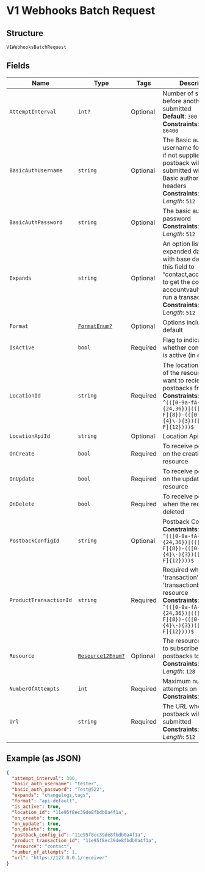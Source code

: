 
# V1 Webhooks Batch Request

## Structure

`V1WebhooksBatchRequest`

## Fields

| Name | Type | Tags | Description |
|  --- | --- | --- | --- |
| `AttemptInterval` | `int?` | Optional | Number of seconds before another retry is submitted<br>**Default**: `300`<br>**Constraints**: `>= 300`, `<= 86400` |
| `BasicAuthUsername` | `string` | Optional | The Basic authorization username for the URL, if not supplied, the postback will be submitted without Basic authorization headers<br>**Constraints**: *Maximum Length*: `512` |
| `BasicAuthPassword` | `string` | Optional | The basic authorization password<br>**Constraints**: *Maximum Length*: `512` |
| `Expands` | `string` | Optional | An option list of expanded data to send with base data. (i.e. set this field to “contact,account_vault” to get the contact an accountvault used to run a transaction.)<br>**Constraints**: *Maximum Length*: `512` |
| `Format` | [`FormatEnum?`](../../doc/models/format-enum.md) | Optional | Options include: api-default |
| `IsActive` | `bool` | Required | Flag to indicate whether configuration is active (in effect). |
| `LocationId` | `string` | Required | The location identifier of the resource you want to recieve postbacks from.<br>**Constraints**: *Pattern*: `^(([0-9a-fA-F\-]{24,36})\|(([0-9a-fA-F]{8})-(([0-9a-fA-F]{4}\-){3})([0-9a-fA-F]{12})))$` |
| `LocationApiId` | `string` | Optional | Location Api ID |
| `OnCreate` | `bool` | Required | To receive postbacks on the creation of a resource |
| `OnUpdate` | `bool` | Required | To receive postbacks on the updating of a resource |
| `OnDelete` | `bool` | Required | To receive postbacks when the record is deleted |
| `PostbackConfigId` | `string` | Optional | Postback Config ID<br>**Constraints**: *Pattern*: `^(([0-9a-fA-F\-]{24,36})\|(([0-9a-fA-F]{8})-(([0-9a-fA-F]{4}\-){3})([0-9a-fA-F]{12})))$` |
| `ProductTransactionId` | `string` | Required | Required when using 'transaction' or 'transactionbatch' resource<br>**Constraints**: *Pattern*: `^(([0-9a-fA-F\-]{24,36})\|(([0-9a-fA-F]{8})-(([0-9a-fA-F]{4}\-){3})([0-9a-fA-F]{12})))$` |
| `Resource` | [`Resource12Enum?`](../../doc/models/resource-12-enum.md) | Optional | The resource you want to subscribe the postbacks to.<br>**Constraints**: *Maximum Length*: `128` |
| `NumberOfAttempts` | `int` | Required | Maximum number of attempts on failure<br>**Constraints**: `>= 1`, `<= 5` |
| `Url` | `string` | Required | The URL where the postback will be submitted<br>**Constraints**: *Maximum Length*: `512` |

## Example (as JSON)

```json
{
  "attempt_interval": 300,
  "basic_auth_username": "tester",
  "basic_auth_password": "Test@522",
  "expands": "changelogs,tags",
  "format": "api-default",
  "is_active": true,
  "location_id": "11e95f8ec39de8fbdb0a4f1a",
  "on_create": true,
  "on_update": true,
  "on_delete": true,
  "postback_config_id": "11e95f8ec39de8fbdb0a4f1a",
  "product_transaction_id": "11e95f8ec39de8fbdb0a4f1a",
  "resource": "contact",
  "number_of_attempts": 1,
  "url": "https://127.0.0.1/receiver"
}
```

